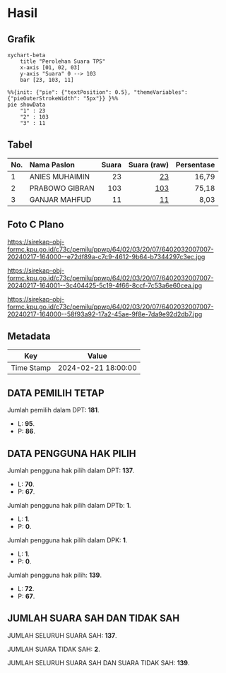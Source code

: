 # Hasil

## Grafik

```mermaid
xychart-beta
    title "Perolehan Suara TPS"
    x-axis [01, 02, 03]
    y-axis "Suara" 0 --> 103
    bar [23, 103, 11]
```

```mermaid
%%{init: {"pie": {"textPosition": 0.5}, "themeVariables": {"pieOuterStrokeWidth": "5px"}} }%%
pie showData
    "1" : 23
    "2" : 103
    "3" : 11
```

## Tabel

| No. | Nama Paslon    | Suara | Suara (raw) | Persentase |
|:--- |:-------------- | -----:| -----------:| ----------:|
| 1   | ANIES MUHAIMIN | 23    | [23][p-1]   | 16,79      |
| 2   | PRABOWO GIBRAN | 103   | [103][p-2]  | 75,18      |
| 3   | GANJAR MAHFUD  | 11    | [11][p-3]   | 8,03       |


[p-1]: https://github.com/gigit-pemilu/pemilu-2024-64-kalimantan-timur/blob/main/pilpres/hitung-suara/sub/64-kalimantan-timur/sub/02-kutai-kartanegara/sub/03-loa-janan/sub/2007-loa-duri-ilir/sub/007-tps/sub/paslon-1.txt
[p-2]: https://github.com/gigit-pemilu/pemilu-2024-64-kalimantan-timur/blob/main/pilpres/hitung-suara/sub/64-kalimantan-timur/sub/02-kutai-kartanegara/sub/03-loa-janan/sub/2007-loa-duri-ilir/sub/007-tps/sub/paslon-2.txt
[p-3]: https://github.com/gigit-pemilu/pemilu-2024-64-kalimantan-timur/blob/main/pilpres/hitung-suara/sub/64-kalimantan-timur/sub/02-kutai-kartanegara/sub/03-loa-janan/sub/2007-loa-duri-ilir/sub/007-tps/sub/paslon-3.txt

## Foto C Plano

https://sirekap-obj-formc.kpu.go.id/c73c/pemilu/ppwp/64/02/03/20/07/6402032007007-20240217-164000--e72df89a-c7c9-4612-9b64-b7344297c3ec.jpg

https://sirekap-obj-formc.kpu.go.id/c73c/pemilu/ppwp/64/02/03/20/07/6402032007007-20240217-164001--3c404425-5c19-4f66-8ccf-7c53a6e60cea.jpg

https://sirekap-obj-formc.kpu.go.id/c73c/pemilu/ppwp/64/02/03/20/07/6402032007007-20240217-164000--58f93a92-17a2-45ae-9f8e-7da9e92d2db7.jpg


## Metadata

| Key        | Value               |
| ---------- | ------------------- |
| Time Stamp | 2024-02-21 18:00:00 |


## DATA PEMILIH TETAP

Jumlah pemilih dalam DPT: **181**.
 * L: **95**.
 * P: **86**.

## DATA PENGGUNA HAK PILIH

Jumlah pengguna hak pilih dalam DPT: **137**.
 * L: **70**.
 * P: **67**.

Jumlah pengguna hak pilih dalam DPTb: **1**.
 * L: **1**.
 * P: **0**.

Jumlah pengguna hak pilih dalam DPK: **1**.
 * L: **1**.
 * P: **0**.

Jumlah pengguna hak pilih: **139**.
 * L: **72**.
 * P: **67**.

## JUMLAH SUARA SAH DAN TIDAK SAH

JUMLAH SELURUH SUARA SAH: **137**.

JUMLAH SUARA TIDAK SAH: **2**.

JUMLAH SELURUH SUARA SAH DAN SUARA TIDAK SAH: **139**.


